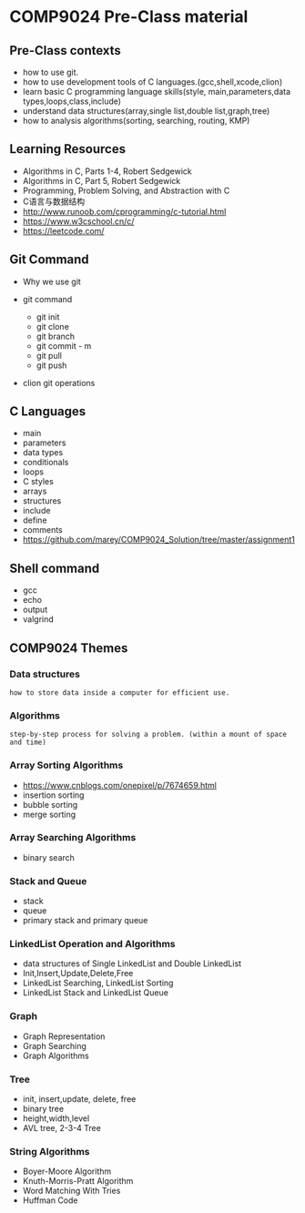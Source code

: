 # COMP9024 Pre-Class material
## Pre-Class contexts
* how to use git.
* how to use development tools of C languages.(gcc,shell,xcode,clion)
* learn basic C programming language skills(style, main,parameters,data types,loops,class,include) 
* understand data structures(array,single list,double list,graph,tree)
* how to analysis algorithms(sorting, searching, routing, KMP)

## Learning Resources
* Algorithms in C, Parts 1-4, Robert Sedgewick
* Algorithms in C, Part 5, Robert Sedgewick
* Programming, Problem Solving, and Abstraction with C
* C语言与数据结构
* http://www.runoob.com/cprogramming/c-tutorial.html
* https://www.w3cschool.cn/c/
* https://leetcode.com/

## Git Command
* Why we use git
* git command
	
	* git init
	* git clone
	* git branch
	* git commit - m
	* git pull
	* git push

* clion git operations

## C Languages
* main
* parameters
* data types
* conditionals
* loops
* C styles
* arrays
* structures
* include
* define
* comments
* https://github.com/marey/COMP9024_Solution/tree/master/assignment1

## Shell command
* gcc
* echo
* output
* valgrind

## COMP9024 Themes
### Data structures
	
	how to store data inside a computer for efficient use.
	
### Algorithms

	step-by-step process for solving a problem. (within a mount of space and time)

### Array Sorting Algorithms
* https://www.cnblogs.com/onepixel/p/7674659.html
* insertion sorting
* bubble sorting
* merge sorting

### Array Searching Algorithms
* binary search

### Stack and Queue
* stack
* queue
* primary stack and primary queue

### LinkedList Operation and Algorithms
* data structures of Single LinkedList and Double LinkedList
* Init,Insert,Update,Delete,Free
* LinkedList Searching, LinkedList Sorting
* LinkedList Stack and LinkedList Queue


### Graph
* Graph Representation
* Graph Searching
* Graph Algorithms

### Tree
* init, insert,update, delete, free
* binary tree
* height,width,level
* AVL tree, 2-3-4 Tree

### String Algorithms
* Boyer-Moore Algorithm
* Knuth-Morris-Pratt Algorithm
* Word Matching With Tries
* Huffman Code

		
	